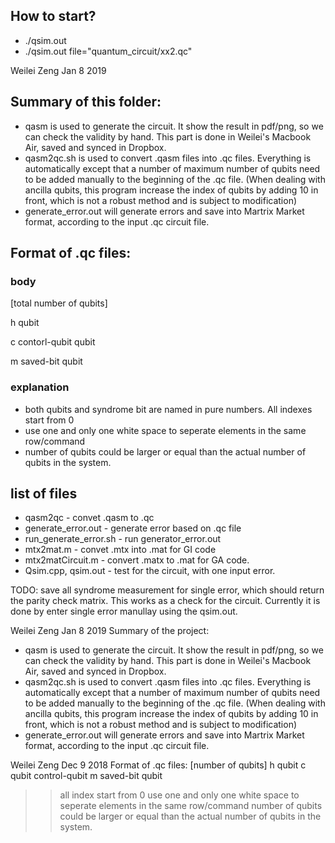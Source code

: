 ## How to start?
* ./qsim.out
* ./qsim.out file="quantum_circuit/xx2.qc"


Weilei Zeng Jan 8 2019
## Summary of this folder:
 * qasm is used to generate the circuit. It show the result in pdf/png, so we can check the validity by hand. This part is done in Weilei's Macbook Air, saved and synced in Dropbox.
  * qasm2qc.sh is used to convert .qasm files into .qc files. Everything is automatically except that a number of maximum number of qubits need to be added manually to the beginning of the .qc file. (When dealing with ancilla qubits, this program increase the index of qubits by adding 10 in front, which is not a robust method and is subject to modification)
   * generate_error.out will generate errors and save into Martrix Market format, according to the input .qc circuit file.



## Format of .qc files:
### body
[total number of qubits]

h qubit

c contorl-qubit qubit

m saved-bit qubit
### explanation
* both qubits and syndrome bit are named in pure numbers. All indexes start from 0
* use one and only one white space to seperate elements in the same row/command
* number of qubits could be larger or equal than the actual number of qubits in the system.

## list of files
* qasm2qc - convet .qasm to .qc
* generate_error.out - generate error based on .qc file
* run_generate_error.sh - run generator_error.out
* mtx2mat.m - convet .mtx into .mat for GI code
* mtx2matCircuit.m - convert .matx to .mat for GA code.
* Qsim.cpp, qsim.out - test for the circuit, with one input error.


TODO:
save all syndrome measurement for single error, which should return the parity check matrix. This works as a check for the circuit. Currently it is done by enter single error manullay using the qsim.out.







Weilei Zeng Jan 8 2019
Summary of the project:
 - qasm is used to generate the circuit. It show the result in pdf/png, so we can check the validity by hand. This part is done in Weilei's Macbook Air, saved and synced in Dropbox.
 - qasm2qc.sh is used to convert .qasm files into .qc files. Everything is automatically except that a number of maximum number of qubits need to be added manually to the beginning of the .qc file. (When dealing with ancilla qubits, this program increase the index of qubits by adding 10 in front, which is not a robust method and is subject to modification) 
 - generate_error.out will generate errors and save into Martrix Market format, according to the input .qc circuit file.


Weilei Zeng Dec 9 2018
Format of .qc files:
[number of qubits]
h qubit
c qubit control-qubit
m saved-bit qubit

>>all index start from 0
>>use one and only one white space to seperate elements in the same row/command
>>number of qubits could be larger or equal than the actual number of qubits in the system.
